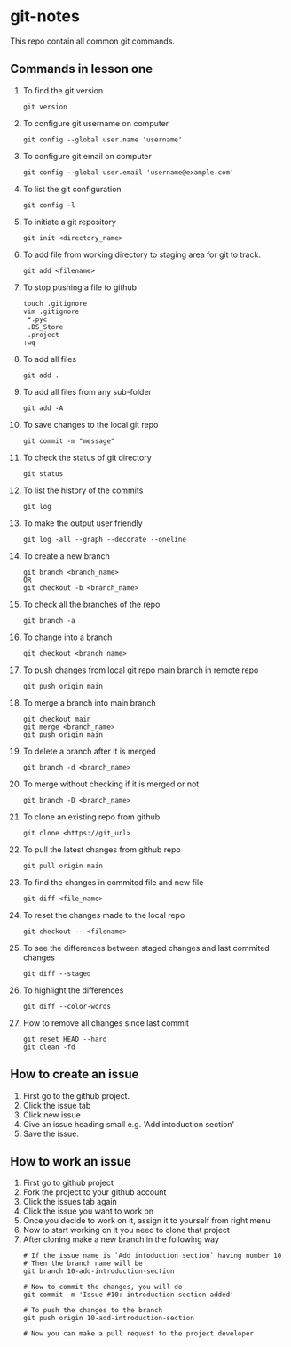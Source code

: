 # git-notes
This repo contain all common git commands.

## Commands in lesson one 

1. To find the git version
   ```
   git version
   ```
1. To configure git username on computer
   ```
   git config --global user.name 'username'
   ```
1. To configure git email on computer
   ```
   git config --global user.email 'username@example.com'
   ```
1. To list the git configuration
   ```
   git config -l
   ```
1. To initiate a git repository
   ```
   git init <directory_name>
   ```
1. To add file from working directory to staging area for git to track.
   ```
   git add <filename>
   ```
1. To stop pushing a file to github
   ```
   touch .gitignore
   vim .gitignore
    *.pyc
    .DS_Store
    .project
   :wq
   ```
1. To add all files 
   ```
   git add .
   ```
1. To add all files from any sub-folder
   ```
   git add -A
   ```
1. To save changes to the local git repo
   ```
   git commit -m "message"
   ```
1. To check the status of git directory
   ```
   git status
   ```
1. To list the history of the commits
   ```
   git log
   ```
1. To make the output user friendly
   ```
   git log -all --graph --decorate --oneline
   ```
1. To create a new branch
   ```
   git branch <branch_name>
   OR
   git checkout -b <branch_name>
   ```
1. To check all the branches of the repo
   ```
   git branch -a
   ```
1. To change into a branch  
   ```
   git checkout <branch_name>
   ```
1. To push changes from local git repo main branch in remote repo
   ```
   git push origin main
   ```
1. To merge a branch into main branch
   ```
   git checkout main
   git merge <branch_name>
   git push origin main
   ```
1. To delete a branch after it is merged
   ```
   git branch -d <branch_name>
   ```
1. To merge without checking if it is merged or not
   ```
   git branch -D <branch_name>
   ```
1. To clone an existing repo from github
   ```
   git clone <https://git_url>
   ```
1. To pull the latest changes from github repo
   ```
   git pull origin main
   ```
1. To find the changes in commited file and new file
   ```
   git diff <file_name>
   ```
1. To reset the changes made to the local repo
   ```
   git checkout -- <filename>
   ```
1. To see the differences between staged changes and last commited changes
   ```
   git diff --staged
   ```
1. To highlight the differences
   ```
   git diff --color-words
   ```
1. How to remove all changes since last commit
   ```
   git reset HEAD --hard
   git clean -fd
   ```  


## How to create an issue    
1. First go to the github project. 
1. Click the issue tab
1. Click new issue
1. Give an issue heading small e.g. 'Add intoduction section'
1. Save the issue.

## How to work an issue    
1. First go to github project
1. Fork the project to your github account
1. Click the issues tab again
1. Click the issue you want to work on
1. Once you decide to work on it, assign it to yourself from right menu
1. Now to start working on it you need to clone that project
1. After cloning make a new branch in the following way
   ```
   # If the issue name is `Add intoduction section` having number 10
   # Then the branch name will be
   git branch 10-add-introduction-section

   # Now to commit the changes, you will do
   git commit -m 'Issue #10: introduction section added'
   
   # To push the changes to the branch
   git push origin 10-add-introduction-section

   # Now you can make a pull request to the project developer
   ```